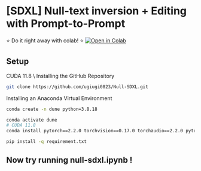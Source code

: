 # [SDXL] Null-text inversion + Editing with Prompt-to-Prompt

⭐️ Do it right away with colab! ⭐️
<a href="https://colab.research.google.com/drive/1OQin2J0HZPdhWiGeW_DKS4cE77otrxZz?usp=sharing">
  <img src="https://colab.research.google.com/assets/colab-badge.svg"
      alt="Open in Colab"
  />
</a>



## Setup
CUDA 11.8 \ 
Installing the GitHub Repository
```bash
git clone https://github.com/ugiugi0823/Null-SDXL.git
```

Installing an Anaconda Virtual Environment
```bash
conda create -n dune python=3.8.18
```
```bash
conda activate dune
# CUDA 11.8
conda install pytorch==2.2.0 torchvision==0.17.0 torchaudio==2.2.0 pytorch-cuda=11.8 -c pytorch -c nvidia

```

```bash
pip install -q requirement.txt
```

## Now try running null-sdxl.ipynb  !

